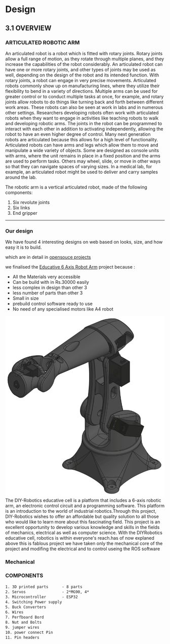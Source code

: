 # Design

## 3.1 OVERVIEW

### ARTICULATED ROBOTIC ARM

An articulated robot is a robot which is fitted with rotary joints. Rotary joints
allow a full range of motion, as they rotate through multiple planes, and they increase the
capabilities of the robot considerably. An articulated robot can have one or more rotary
joints, and other types of joints may be used as well, depending on the design of the robot
and its intended function.
With rotary joints, a robot can engage in very precise movements. Articulated
robots commonly show up on manufacturing lines, where they utilize their flexibility to
bend in a variety of directions. Multiple arms can be used for greater control or to
conduct multiple tasks at once, for example, and rotary joints allow robots to do things
like turning back and forth between different work areas.
These robots can also be seen at work in labs and in numerous other settings.
Researchers developing robots often work with articulated robots when they want to
engage in activities like teaching robots to walk and developing robotic arms. The joints
in the robot can be programmed to interact with each other in addition to activating
independently, allowing the robot to have an even higher degree of control. Many next
generation robots are articulated because this allows for a high level of functionality.
Articulated robots can have arms and legs which allow them to move and
manipulate a wide variety of objects. Some are designed as console units with arms,
where the unit remains in place in a fixed position and the arms are used to perform tasks.
Others may wheel, slide, or move in other ways so that they can navigate spaces of
varying sizes. In a medical lab, for example, an articulated robot might be used to deliver
and carry samples around the lab.
 
 The robotic arm is a vertical articulated robot, made of the following components:
1. Six revolute joints
2. Six links
3. End gripper

___
### Our design

We have found 4 interesting designs on web based on looks, size, and how easy it is to build.

which are in detail in [opensouce projects](opensouce%20projects.md)

we finalised the [Educative 6 Axis Robot Arm](Educative%206%20Axis%20Robot%20Arm.md) project because :

- All the Materials very accessible
- Can be build with in Rs.30000 easily
- less complex in design than other 3
- less number of parts than other 3
- Small in size
- prebuild control software ready to use
- No need of any specialised motors like A4 robot 

![alt](/images/webimg.jpg)
The DIY-Robotics educative cell is a platform that includes a 6-axis robotic arm, an electronic control circuit and a programming software. This platform is an introduction to the world of industrial robotics.Through this project, DIY-Robotics wishes to offer an affordable but quality solution to all those who would like to learn more about this fascinating field. This project is an excellent opportunity to develop various knowledge and skills in the fields of mechanics, electrical as well as computer science. With the DIYRobotics educative cell, robotics is within everyone's reach.has of now explaned above this is fablous project we have taken only the mechanical core of the project and modifing the electrical and to control useing the ROS software 

### Mechanical


### COMPONENTS

    1. 3D printed parts      - 8 parts
    2. Servos                - 2*MG90, 4* 
    3. Microcontroller       - ESP32
    4. Switching Power supply
    5. Buck Converters
    6. Wires
    7. Perfboard Bord
    8. Nut and Bolts
    9. jumper wires
    10. power connect Pin
    11. Pin headers